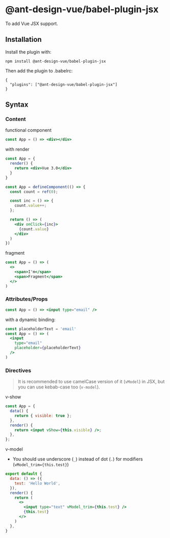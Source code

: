 # @ant-design-vue/babel-plugin-jsx

To add Vue JSX support.

## Installation

Install the plugin with:

```
npm install @ant-design-vue/babel-plugin-jsx
```

Then add the plugin to .babelrc:

```
{
  "plugins": ["@ant-design-vue/babel-plugin-jsx"]
}
```

## Syntax

### Content
functional component

```jsx
const App = () => <div></div>
```

with render

```jsx
const App = {
  render() {
    return <div>Vue 3.0</div>
  }
}
```

```jsx
const App = defineComponent(() => {
  const count = ref(0);

  const inc = () => {
    count.value++;
  };

  return () => (
    <div onClick={inc}>
      {count.value}
    </div>
  )
})
```

fragment

```jsx
const App = () => (
  <>
    <span>I'm</span>
    <span>Fragment</span>
  </>
)
```

### Attributes/Props

```jsx
const App = () => <input type="email" />
```

with a dynamic binding:

```jsx
const placeholderText = 'email'
const App = () => (
  <input
    type="email"
    placeholder={placeholderText}
  />
)
```

### Directives

> It is recommended to use camelCase version of it (`vModel`) in JSX, but you can use kebab-case too (`v-model`).

v-show

```jsx
const App = {
  data() {
    return { visible: true };
  },
  render() {
    return <input vShow={this.visible} />;
  },
};
```

v-model

* You should use underscore (`_`) instead of dot (`.`) for modifiers (`vModel_trim={this.test}`)

```jsx
export default {
  data: () => ({
    test: 'Hello World',
  }),
  render() {
    return (
      <>
        <input type="text" vModel_trim={this.test} />
        {this.test}
      </>
    )
  },
}
```
